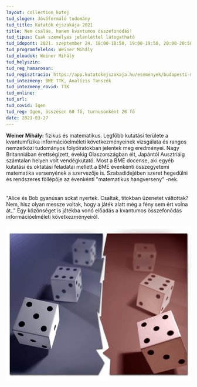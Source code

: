 ```yaml
---
layout: collection_kutej
tud_slogen: Jövőformáló tudomány
tud_title: Kutatók éjszakája 2021
title: Nem csalás, hanem kvantumos összefonódás!
tud_tipus: Csak személyes jelenléttel látogatható
tud_idopont: 2021. szeptember 24. 18:00-18:50, 19:00-19:50, 20:00-20:50
tud_programfelelos: Weiner Mihály
tud_eloadok: Weiner Mihály
tud_helyszin:
tud_reg_hamarosan:
tud_regisztracio: https://app.kutatokejszakaja.hu/esemenyek/budapesti-muszaki-es-gazdasagtudomanyi-egyetem/nem-csalas-hanem-kvantumos-osszefonodas
tud_intezmeny: BME TTK, Analízis Tanszék
tud_intezmeny_rovid: TTK
tud_online:
tud_url:
tud_covid: Igen
tud_reg: Igen, összesen 60 fő, turnusonként 20 fő
date: 2021-03-27
---
```


<b>Weiner Mihály:</b> fizikus és matematikus. Legfőbb kutatási területe a kvantumfizika információelméleti következményeinek vizsgálata és rangos nemzetközi tudományos folyóiratokban jelentek meg eredményei. Nagy Britanniában érettségizett, évekig Olaszországban élt, Japántól Ausztriáig számtalan helyen volt vendégkutató. Most a BME docense, aki egyéb kutatási és oktatási feladatai mellett a BME évenkénti összegyetemi matematika versenyének a szervezője is. Szabadidejében szeret hegedülni és rendszeres föllépője az évenkénti "matematikus hangverseny" -nek.   
<br><br> 
"Alice és Bob gyanúsan sokat nyertek. Csaltak, titokban üzenetet váltottak? Nem, hisz olyan messze voltak, hogy a játék alatt még a fény sem ért volna át.." Egy közönséget is játékba vonó előadás a kvantumos összefonódás információelméleti következményeiről.
<br><br>
<img src="images/kvantumos_osszefonodas.jpg" max-width="500" class="center"> 

